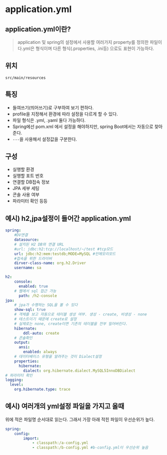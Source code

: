 # application.yml

## application.yml이란?

> application 및 spring의 설정에서 사용할 여러가지 property를 정의한 파일이다.yml은 형식이며 다른 형식(.properties, .ini등) 으로도 표현이 가능하다.

## 위치

```
src/main/resources
```

## 특징

- 들여쓰기(띄어쓰기)로 구부하여 보기 편하다.
- profile을 지정해서 환경에 따라 설정을 다르게 할 수 있다.
- 파일 형식은 .yml, .yaml 둘다 가능하다.
- Spring에선 pom.xml 에서 설정을 해야하지만, spring Boot에서는 자동으로 찾아준다.
- `---`을 사용해서 설정값을 구분한다.

## 구성

- 실행할 환경
- 실행할 포트 번호
- 연결할 DB접속 정보
- JPA 세부 세팅
- 콘솔 사용 여부
- 파라미터 확인 등등


## 예시) h2,jpa설정이 들어간 application.yml

```yml
spring:
    #DV연결
    datasource:
    # 설치된 H2 DB와 연결 URL
    #url: jdbc:h2:tcp://localhost/~/test #tcp모드
    url: jdbc:h2:mem:testdb;MODE=MySQL #인메모리모드
    #접속을 위한 드라이버
    dirver-class-name: org.h2.Driver
    username: sa

h2:
    console:
      enabled: true
    # 웹에서 sql 접근 가능
      path: /h2-console
jpa:
    # jpa가 수행하는 SQL을 볼 수 있다
    show-sql: true
    # 객체를 보고 자동으로 테이블 생성 여부. 생성 - create, 비생성 - none
    # 테스트이기 때문에 create로 설정
    # 실제로는 none, create이면 기존의 테이블을 전부 밀어버린다.
    hibernate:
        ddl-auto: create
    # 콘솔확인
    output:
      ansi:
        enabled: always
    # 데이터베이스 유형을 알려주는 것이 Dialect설정
    properties:
      hibernate:
        dialect: org.hibernate.dialect.MySQL5InnoDBDialect
# 파라미터 확인
logging:
  level:
    org.hibernate.type: trace

```


## 예시) 여러개의 yml설정 파일을 가지고 올때
위에 적은 파일명 순서대로 읽는다.
그래서 가장 아래 적힌 파일이 우선순위가 높다.
```yml
spring:
    config:
        import:
            - classpath:/a-config.yml
            - classpath:/b-config.yml #b-config.yml이 우선순위 높음
```